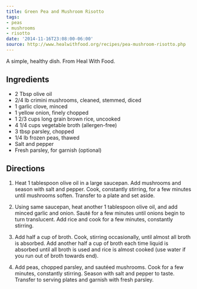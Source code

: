 ```yaml
---
title: Green Pea and Mushroom Risotto
tags:
- peas
- mushrooms
- risotto
date: '2014-11-16T23:08:00-06:00'
source: http://www.healwithfood.org/recipes/pea-mushroom-risotto.php
---
```

A simple, healthy dish. From Heal With Food.

## Ingredients

* 2 Tbsp olive oil
* 2/4 lb crimini mushrooms, cleaned, stemmed, diced
* 1 garlic clove, minced
* 1 yellow onion, finely chopped
* 1 2/3 cups long grain brown rice, uncooked
* 4 1/4 cups vegetable broth (allergen-free)
* 3 tbsp parsley, chopped
* 1/4 lb frozen peas, thawed
* Salt and pepper
* Fresh parsley, for garnish (optional)

## Directions

1. Heat 1 tablespoon olive oil in a large saucepan. Add mushrooms and season with salt and pepper. Cook, constantly stirring, for a few minutes until mushrooms soften. Transfer to a plate and set aside.

2. Using same saucepan, heat another 1 tablespoon olive oil, and add minced garlic and onion. Sauté for a few minutes until onions begin to turn translucent. Add rice and cook for a few minutes, constantly stirring.

3. Add half a cup of broth. Cook, stirring occasionally, until almost all broth is absorbed. Add another half a cup of broth each time liquid is absorbed until all broth is used and rice is almost cooked (use water if you run out of broth towards end).

4. Add peas, chopped parsley, and sautéed mushrooms. Cook for a few minutes, constantly stirring. Season with salt and pepper to taste. Transfer to serving plates and garnish with fresh parsley.
